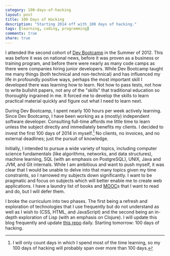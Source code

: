 ```yaml
---
category: 100-days-of-hacking
layout: post
title: 100 Days of Hacking
description: "Starting 2014 off with 100 days of hacking."
tags: [learning, coding, programming]
comments: true
share: true
---
```


I attended the second cohort of [Dev Bootcamp](http://devbootcamp.com/) in the Summer of 2012.  This was before it was on national news, before it was proven as a business or training program, and before there were nearly as many code camps as there were companies hiring junior developers.  While Dev Bootcamp taught me many things (both technical and non-technical) and has influenced my life in profoundly positive ways, perhaps the most important skill I developed there was learning how to learn.  Not how to pass tests, not how to write bullshit papers, not any of the "skills" that traditional education so thoroughly ingrained in me.  It forced me to develop the skills to learn practical material quickly and figure out what I need to learn next.

During Dev Bootcamp, I spent nearly 100 hours per week actively learning.  Since Dev Bootcamp, I have been working as a (mostly) independent software developer.  Consulting full-time affords me little time to learn unless the subject directly and immediately benefits my clients.  I decided to invest the first 100 days of 2014 in myself.[^100-full-days]  No clients, no invoices, and no external deadlines; just the pursuit of knowledge.

Initially, I intended to pursue a wide variety of topics, including computer science fundamentals (like algorithms, networks, and data structures), machine learning, SQL (with an emphasis on PostgreSQL), UNIX, Java and JVM, and Git internals.  While I am ambitious and want to push myself, it was clear that I would be unable to delve into that many topics given my time constraints, so I narrowed my subjects down significantly.  I want to be pragmatic and focus on subjects which will better enable me to create web applications.  I have a laundry list of books and [MOOC](http://wikipedia.org/wiki/Massive_open_online_course)s that I want to read and do, but I will defer them.

I broke the curriculum into two phases.  The first being a refresh and exploration of technologies that I use frequently but do not understand as well as I wish to (CSS, HTML, and JavaScript) and the second being an in-depth exploration of Lisp (with an emphasis on Clojure).  I will update this blog frequently and update [this repo](https://github.com/DomKM/100-days-of-hacking) daily.  Starting tomorrow: 100 days of hacking.

[^100-full-days]: I will only count days in which I spend most of the time learning, so my 100 days of hacking will probably span over more than 100 days.
